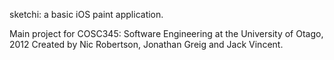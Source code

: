 sketchi: a basic iOS paint application.

Main project for COSC345: Software Engineering at the University of Otago, 2012
  Created by Nic Robertson, Jonathan Greig and Jack Vincent. 
